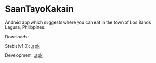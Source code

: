 SaanTayoKakain
==============
Android app which suggests where you can eat in the town of Los Banos  Laguna, Philippines.

Downloads:

Stable(v1.0): [.apk](https://github.com/srg-ics-uplb/SaanTayoKakain/releases/download/v1.0/SaanTayoKakain.apk)

Development: [.apk](https://github.com/srg-ics-uplb/SaanTayoKakain/blob/master/bin/SaanTayoKakain.apk)